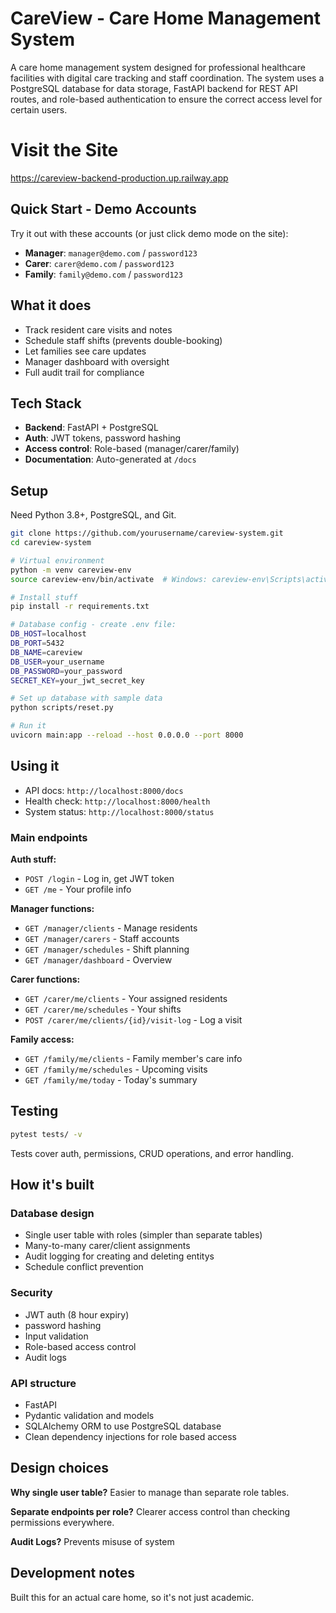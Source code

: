 # CareView - Care Home Management System

A care home management system designed for professional healthcare facilities with digital care
tracking and staff coordination. The system uses a PostgreSQL database for data storage,
FastAPI backend for REST API routes, and role-based authentication to ensure the correct access level for certain users.


# Visit the Site
https://careview-backend-production.up.railway.app



## Quick Start - Demo Accounts

Try it out with these accounts (or just click demo mode on the site):
- **Manager**: `manager@demo.com` / `password123`
- **Carer**: `carer@demo.com` / `password123`  
- **Family**: `family@demo.com` / `password123`

## What it does

- Track resident care visits and notes
- Schedule staff shifts (prevents double-booking) 
- Let families see care updates
- Manager dashboard with oversight
- Full audit trail for compliance


## Tech Stack

- **Backend**: FastAPI + PostgreSQL 
- **Auth**: JWT tokens, password hashing
- **Access control**: Role-based (manager/carer/family)
- **Documentation**: Auto-generated at `/docs`

## Setup

Need Python 3.8+, PostgreSQL, and Git.

```bash
git clone https://github.com/yourusername/careview-system.git
cd careview-system

# Virtual environment
python -m venv careview-env
source careview-env/bin/activate  # Windows: careview-env\Scripts\activate

# Install stuff
pip install -r requirements.txt

# Database config - create .env file:
DB_HOST=localhost
DB_PORT=5432
DB_NAME=careview
DB_USER=your_username
DB_PASSWORD=your_password
SECRET_KEY=your_jwt_secret_key

# Set up database with sample data
python scripts/reset.py

# Run it
uvicorn main:app --reload --host 0.0.0.0 --port 8000
```

## Using it

- API docs: `http://localhost:8000/docs`
- Health check: `http://localhost:8000/health`
- System status: `http://localhost:8000/status`

### Main endpoints

**Auth stuff:**
- `POST /login` - Log in, get JWT token
- `GET /me` - Your profile info

**Manager functions:**
- `GET /manager/clients` - Manage residents
- `GET /manager/carers` - Staff accounts
- `GET /manager/schedules` - Shift planning
- `GET /manager/dashboard` - Overview

**Carer functions:**
- `GET /carer/me/clients` - Your assigned residents
- `GET /carer/me/schedules` - Your shifts
- `POST /carer/me/clients/{id}/visit-log` - Log a visit

**Family access:**
- `GET /family/me/clients` - Family member's care info
- `GET /family/me/schedules` - Upcoming visits
- `GET /family/me/today` - Today's summary

## Testing

```bash
pytest tests/ -v
```
Tests cover auth, permissions, CRUD operations, and error handling.



## How it's built

### Database design
- Single user table with roles (simpler than separate tables)
- Many-to-many carer/client assignments  
- Audit logging for creating and deleting entitys
- Schedule conflict prevention

### Security
- JWT auth (8 hour expiry)
- password hashing
- Input validation
- Role-based access control
- Audit logs

### API structure
- FastAPI
- Pydantic validation and models
- SQLAlchemy ORM to use PostgreSQL database
- Clean dependency injections for role based access

## Design choices

**Why single user table?** Easier to manage than separate role tables.

**Separate endpoints per role?** Clearer access control than checking permissions everywhere.

**Audit Logs?** Prevents misuse of system



## Development notes
Built this for an actual care home, so it's not just academic.
